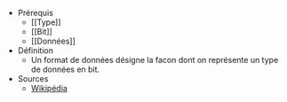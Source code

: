 - Prérequis
	- [[Type]]
	- [[Bit]]
	- [[Données]]
- Définition
	-	Un format de données désigne la facon dont on représente un type de données en bit.
- Sources
	- [Wikipédia](https://fr.wikipedia.org/wiki/Format_de_donn%C3%A9es)
